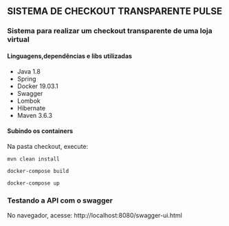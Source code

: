 ## SISTEMA DE CHECKOUT TRANSPARENTE PULSE

### Sistema para realizar um checkout transparente de uma loja virtual

#### Linguagens,dependências e libs utilizadas

- Java 1.8
- Spring 
- Docker 19.03.1 
- Swagger
- Lombok
- Hibernate 
- Maven 3.6.3

#### Subindo os containers

  Na pasta checkout, execute:
  
   `mvn clean install`
    
   `docker-compose build`
   
   `docker-compose up`
   
### Testando a API com o swagger

  No navegador, acesse: http://localhost:8080/swagger-ui.html
